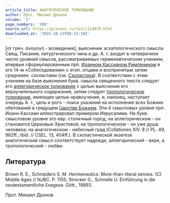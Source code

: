 ```yaml
---
article_title: АНАГОГИЧЕСКОЕ ТОЛКОВАНИЕ
author: Прот. Михаил Дронов
volume: '2'
page_numbers: '208'
source_url: https://pravenc.ru/text/114670.html
downloaded_at: '2025-10-13T08:32:10Z'
---
```


[от греч. ἀναγογή - возведение], выяснение эсхатологического смысла Свящ. Писания, литургического чина и др. А. т. входит в четверичное число уровней смысла, рассматриваемых герменевтическим учением, впервые сформулированным прп. [Иоанном Кассианом Римлянином](<https://pravenc.ru/text/Иоанном Кассианом Римлянином.html>) в его 14-м «Собеседовании» с егип. отцами и воспринятым затем средневек. схоластами (см. [Схоластика](https://pravenc.ru/text/Схоластика.html)). В соответствии с этим учением на базе выяснения букв. смысла священного текста следует его [аллегорическое толкование](<https://pravenc.ru/text/аллегорическое толкование.html>) с целью выяснения его вероучительного содержания, затем следует [тропологическое толкование](<https://pravenc.ru/text/тропологическое толкование.html>), имеющее целью нравоучение, и, наконец, наступает очередь А. т., цель к-рого - поиск указаний на исполнение всех Божиих обетований в грядущем [Царстве Божием](<https://pravenc.ru/text/Царстве Божием.html>). Эти 4 смысловых уровня прп. Иоанн Кассиан иллюстрировал примером Иерусалима. На букв. смысловом уровне это евр. столичный город; на аллегорическом - он становится Церковью Христовой; на тропологическом - он уже душа человека; на анагогическом - небесный град (Collationes XIV. 8 // PL. 49, 962ff.; Ibid. // CSEL. 13, 404ff.). В схоластической экзегезе анагогический смысл соответствует надежде, аллегорический - вере, а тропологический - любви.

## Литература

Brown R. E., Schneiders S. M. Hermeneutics: More-than-literal senses. (C) Middle Ages // NJBC. P. 1155; Strecker G., Schnelle U. Einführung in die neutestamentliche Exegese. Gött., 19893.

Прот. Михаил Дронов
